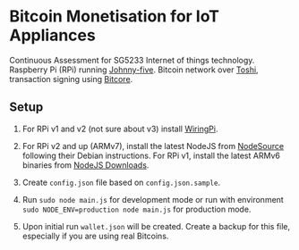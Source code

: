 # Bitcoin Monetisation for IoT Appliances
Continuous Assessment for SG5233 Internet of things technology.
Raspberry Pi (RPi) running [Johnny-five](johnny-five.io).
Bitcoin network over [Toshi](toshi.io), transaction signing using [Bitcore](bitcore.io).

## Setup
1. For RPi v1 and v2 (not sure about v3) install [WiringPi](wiringpi.com/download-and-install).

2. For RPi v2 and up (ARMv7), install the latest NodeJS from [NodeSource](github.com/nodesource/distributions)
following their Debian instructions. For RPi v1, install the latest ARMv6 binaries from
[NodeJS Downloads](nodejs.org/en/download).

3. Create `config.json` file based on `config.json.sample`.

4. Run `sudo node main.js` for development mode or run with environment
`sudo NODE_ENV=production node main.js` for production mode.

5. Upon initial run `wallet.json` will be created.
Create a backup for this file, especially if you are using real Bitcoins.